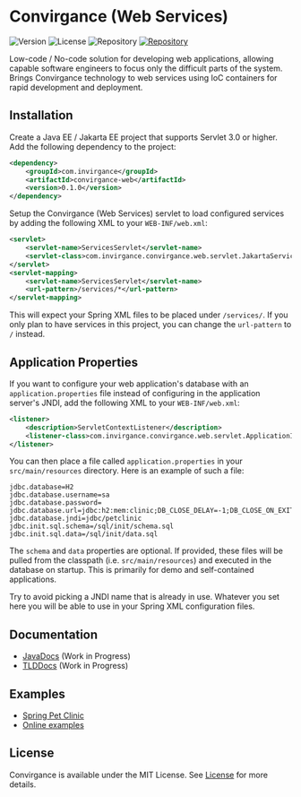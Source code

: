 # Convirgance (Web Services)

![Version](https://img.shields.io/badge/Version-pre&dash;release-blue) ![License](https://img.shields.io/badge/License-MIT-green) ![Repository](https://img.shields.io/badge/Platform-Java-gold) <a href="https://central.sonatype.com/artifact/com.invirgance/convirgance-web">![Repository](https://img.shields.io/badge/Repository-Maven_Central-red)</a>

Low-code / No-code solution for developing web applications, allowing capable software engineers to focus only the difficult parts of the system. Brings Convirgance technology to web services using IoC containers for rapid development and deployment.

## Installation

Create a Java EE / Jakarta EE project that supports Servlet 3.0 or higher. Add the following dependency to the project:

```xml
<dependency>
    <groupId>com.invirgance</groupId>
    <artifactId>convirgance-web</artifactId>
    <version>0.1.0</version>
</dependency>
```

Setup the Convirgance (Web Services) servlet to load configured services by adding the following XML to your ```WEB-INF/web.xml```:

```xml
<servlet>
    <servlet-name>ServicesServlet</servlet-name>
    <servlet-class>com.invirgance.convirgance.web.servlet.JakartaServicesServlet</servlet-class>
</servlet>
<servlet-mapping>
    <servlet-name>ServicesServlet</servlet-name>
    <url-pattern>/services/*</url-pattern>
</servlet-mapping>
```

This will expect your Spring XML files to be placed under ```/services/```. If you only plan to have services in this project, you can change the ```url-pattern``` to ```/``` instead.

## Application Properties

If you want to configure your web application's database with an ```application.properties``` file instead of configuring in the application server's JNDI, add the following XML to your ```WEB-INF/web.xml```:

```xml
<listener>
    <description>ServletContextListener</description>
    <listener-class>com.invirgance.convirgance.web.servlet.ApplicationInitializer</listener-class>
</listener>
```

You can then place a file called ```application.properties``` in your ```src/main/resources``` directory. Here is an example of such a file:

```properties
jdbc.database=H2
jdbc.database.username=sa
jdbc.database.password=
jdbc.database.url=jdbc:h2:mem:clinic;DB_CLOSE_DELAY=-1;DB_CLOSE_ON_EXIT=false
jdbc.database.jndi=jdbc/petclinic
jdbc.init.sql.schema=/sql/init/schema.sql
jdbc.init.sql.data=/sql/init/data.sql
```

The ```schema``` and ```data``` properties are optional. If provided, these files will be pulled from the classpath (i.e. ```src/main/resources```) and executed in the database on startup. This is primarily for demo and self-contained applications.

Try to avoid picking a JNDI name that is already in use. Whatever you set here you will be able to use in your Spring XML configuration files.


## Documentation

- [JavaDocs](https://docs.invirgance.com/javadocs/convirgance-web/) (Work in Progress)
- [TLDDocs](https://docs.invirgance.com/tlddocs/convirgance-web/) (Work in Progress)


## Examples

- [Spring Pet Clinic](https://github.com/InvirganceExampleCode/ConvirgancePetClinic/)
- [Online examples](https://examples.convirgance.com)

## License

Convirgance is available under the MIT License. See [License](LICENSE.md) for more details.

